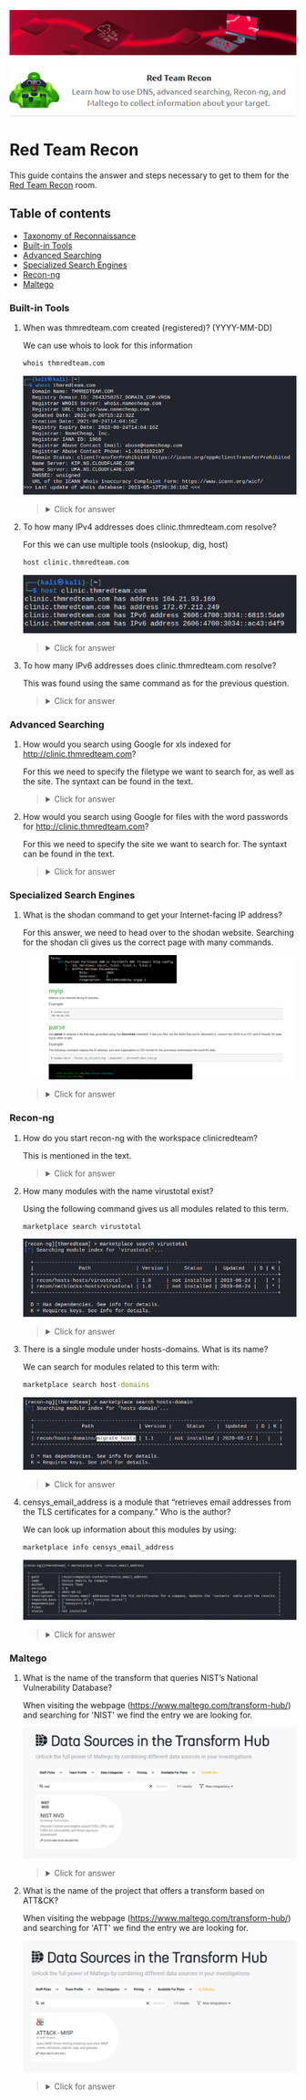 ![Red Team Recon Banner](https://github.com/Kevinovitz/TryHackMe_Writeups/blob/main/redteamrecon/Red_Team_Recon_Banner.png)

<p align="center">
   <img src="https://github.com/Kevinovitz/TryHackMe_Writeups/blob/main/redteamrecon/Red_Team_Recon_Cover.png" alt="Red Team Recon Logo">
</p>

# Red Team Recon

This guide contains the answer and steps necessary to get to them for the [Red Team Recon](https://tryhackme.com/room/redteamrecon) room.

## Table of contents

- [Taxonomy of Reconnaissance](#taxonomy-of-reconnaissance)
- [Built-in Tools](#built-in-tools)
- [Advanced Searching](#advanced-searching)
- [Specialized Search Engines](#specialized-search-engines)
- [Recon-ng](#recon-ng)
- [Maltego](#maltego)

### Built-in Tools

1. When was thmredteam.com created (registered)? (YYYY-MM-DD)

   We can use whois to look for this information
   
   ```cmd
   whois thmredteam.com
   ```
   
   ![Creation Date](https://github.com/Kevinovitz/TryHackMe_Writeups/blob/main/redteamrecon/Red_Team_Recon_Built_In_Creation_Date.png)

   ><details><summary>Click for answer</summary>2021-09-24</details>

2. To how many IPv4 addresses does clinic.thmredteam.com resolve?

   For this we can use multiple tools (nslookup, dig, host)
   
   ```cmd
   host clinic.thmredteam.com
   ```
   
   ![IP Addresses](https://github.com/Kevinovitz/TryHackMe_Writeups/blob/main/redteamrecon/Red_Team_Recon_Built_In_IP_Addresses.png)

   ><details><summary>Click for answer</summary>2</details>

3. To how many IPv6 addresses does clinic.thmredteam.com resolve?

   This was found using the same command as for the previous question.

   ><details><summary>Click for answer</summary>2</details>

### Advanced Searching

1. How would you search using Google for xls indexed for http://clinic.thmredteam.com?

   For this we need to specify the filetype we want to search for, as well as the site. The syntaxt can be found in the text.

   ><details><summary>Click for answer</summary>filetype:xls site:clinic.thmredteam.com</details>

2. How would you search using Google for files with the word passwords for http://clinic.thmredteam.com?

   For this we need to specify the site we want to search for. The syntaxt can be found in the text.

   ><details><summary>Click for answer</summary>passwords site:clinic.thmredteam.com</details>

### Specialized Search Engines

1. What is the shodan command to get your Internet-facing IP address?

   For this answer, we need to head over to the shodan website. Searching for the shodan cli gives us the correct page with many commands.
   
   ![Shodan](https://github.com/Kevinovitz/TryHackMe_Writeups/blob/main/redteamrecon/Red_Team_Recon_Specialized_Search_Engines_Shodan.png)

   ><details><summary>Click for answer</summary>shodan myip</details>

### Recon-ng

1. How do you start recon-ng with the workspace clinicredteam?

   This is mentioned in the text.

   ><details><summary>Click for answer</summary>recon-ng -w clinicredteam</details>

2. How many modules with the name virustotal exist?

   Using the following command gives us all modules related to this term.
   
   ```cmd
   marketplace search virustotal
   ```
   
   ![Virustotal](https://github.com/Kevinovitz/TryHackMe_Writeups/blob/main/redteamrecon/Red_Team_Recon_Recon_NG_Virustotal.png)

   ><details><summary>Click for answer</summary>2</details>

3. There is a single module under hosts-domains. What is its name?

   We can search for modules related to this term with:
   
   ```cmd
   marketplace search host-domains
   ```
   
   ![Domain](https://github.com/Kevinovitz/TryHackMe_Writeups/blob/main/redteamrecon/Red_Team_Recon_Recon_NG_Domain.png)

   ><details><summary>Click for answer</summary>migrate_hosts</details>

4. censys_email_address is a module that “retrieves email addresses from the TLS certificates for a company.” Who is the author?

   We can look up information about this modules by using:
   
   ```cmd
   marketplace info censys_email_address
   ```
   
   ![Censys](https://github.com/Kevinovitz/TryHackMe_Writeups/blob/main/redteamrecon/Red_Team_Recon_Recon_NG_Censys.png)

   ><details><summary>Click for answer</summary>Censys Team</details>

### Maltego

1. What is the name of the transform that queries NIST’s National Vulnerability Database?

   When visiting the webpage (https://www.maltego.com/transform-hub/) and searching for 'NIST' we find the entry we are looking for.
   
   ![NIST](https://github.com/Kevinovitz/TryHackMe_Writeups/blob/main/redteamrecon/Red_Team_Recon_Maltego_NIST.png)

   ><details><summary>Click for answer</summary>NIST NVD</details>

2. What is the name of the project that offers a transform based on ATT&CK?

   When visiting the webpage (https://www.maltego.com/transform-hub/) and searching for 'ATT' we find the entry we are looking for.
   
   ![ATTACK](https://github.com/Kevinovitz/TryHackMe_Writeups/blob/main/redteamrecon/Red_Team_Recon_Maltego_ATTACK.png)

   ><details><summary>Click for answer</summary>MISP Project</details>
